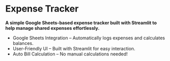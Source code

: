 # Expense Tracker
**A simple Google Sheets-based expense tracker built with Streamlit to help manage shared expenses effortlessly.**
-  Google Sheets Integration – Automatically logs expenses and calculates balances.
-  User-Friendly UI – Built with Streamlit for easy interaction.
-  Auto Bill Calculation – No manual calculations needed!
